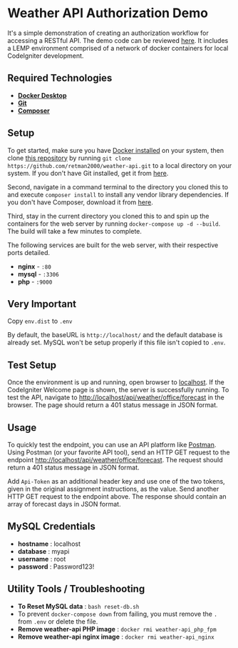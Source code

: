 # Weather API Authorization Demo

It's a simple demonstration of creating an authorization workflow for accessing a RESTful API.
The demo code can be reviewed [here](https://github.com/retman2000/weather-api).
It includes a LEMP environment comprised of a network of docker containers for local CodeIgniter development.

## Required Technologies
- **[Docker Desktop](https://docs.docker.com/desktop/)**
- **[Git](https://git-scm.com/downloads)**
- **[Composer](https://getcomposer.org/download/)**

## Setup
To get started, make sure you have [Docker installed](https://docs.docker.com/desktop/) on your system, then clone 
[this repository](https://github.com/retman2000/weather-api) by running `git clone https://github.com/retman2000/weather-api.git`
to a local directory on your system.
If you don't have Git installed, get it from [here](https://git-scm.com/downloads).

Second, navigate in a command terminal to the directory you cloned this to and execute `composer install` to install any vendor
library dependencies. If you don't have Composer, download it from [here](https://getcomposer.org/download/).

Third, stay in the current directory you cloned this to and spin up the containers
for the web server by running `docker-compose up -d --build`. The build will take a few minutes to complete.

The following services are built for the web server, with their respective ports detailed.

- **nginx** - `:80`
- **mysql** - `:3306`
- **php** - `:9000`

## Very Important
Copy `env.dist` to `.env`

By default, the baseURL is `http://localhost/` and the default database is already set. MySQL won't be setup properly
if this file isn't copied to `.env`.

## Test Setup
Once the environment is up and running, open browser to [localhost](http://localhost). If the CodeIgniter
Welcome page is shown, the server is successfully running. To test the API, navigate to
[http://localhost/api/weather/office/forecast](http://localhost/api/weather/office/forecast) in the browser.
The page should return a 401 status message in JSON format.

## Usage
To quickly test the endpoint, you can use an API platform like [Postman](https://www.postman.com/). Using Postman (or your favorite API tool),
send an HTTP GET request to the endpoint [http://localhost/api/weather/office/forecast](http://localhost/api/weather/office/forecast).
The request should return a 401 status message in JSON format.

Add `Api-Token` as an additional header key and use one of the two tokens, given in the original assignment instructions,
as the value. Send another HTTP GET request to the endpoint above. The response should contain an array of forecast days
in JSON format.

## MySQL Credentials
- **hostname** : localhost
- **database** : myapi
- **username** : root
- **password** : Password123!

## Utility Tools / Troubleshooting
- **To Reset MySQL data** : `bash reset-db.sh`
- To prevent `docker-compose down` from failing, you must remove the `.` from `.env` or delete the file.
- **Remove weather-api PHP image** : `docker rmi weather-api_php_fpm`
- **Remove weather-api nginx image** : `docker rmi weather-api_nginx`